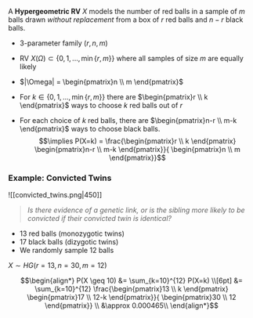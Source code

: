 
A **Hypergeometric RV** $X$ models the number of red balls in a sample of $m$ balls drawn *without replacement* from a box of $r$ red balls and $n-r$ black balls.

- 3-parameter family $(r,n,m)$

- RV $X(\Omega) \subset \{0,1,...,\min\{r,m\}\}$ where all samples of size $m$ are equally likely

- $|\Omega| = \begin{pmatrix}n \\ m \end{pmatrix}$ 
- For $k \in \{0,1,...,\min\{r,m\}\}$ there are $\begin{pmatrix}r \\ k \end{pmatrix}$ ways to choose $k$ red balls out of $r$
- For each choice of $k$ red balls, there are $\begin{pmatrix}n-r \\ m-k \end{pmatrix}$ ways to choose black balls.
$$\implies P(X=k) = \frac{\begin{pmatrix}r \\ k \end{pmatrix} \begin{pmatrix}n-r \\ m-k \end{pmatrix}}{ \begin{pmatrix}n \\ m \end{pmatrix}}$$

### Example: Convicted Twins

![[convicted_twins.png|450]]

> *Is there evidence of a genetic link, or is the sibling more likely to be convicted if their convicted twin is identical?*

- 13 red balls (monozygotic twins)
- 17 black balls (dizygotic twins)
- We randomly sample 12 balls

$X \sim HG(r=13, n=30,m=12)$

$$\begin{align*} P(X \geq 10) &= \sum_{k=10}^{12} P(X=k) \\[6pt] &= \sum_{k=10}^{12} \frac{\begin{pmatrix}13 \\ k \end{pmatrix} \begin{pmatrix}17 \\ 12-k \end{pmatrix}}{ \begin{pmatrix}30 \\ 12 \end{pmatrix}} \\ &\approx 0.000465\\ \end{align*}$$
